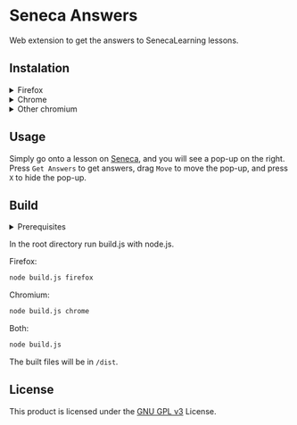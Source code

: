 # Seneca Answers

Web extension to get the answers to SenecaLearning lessons.

## Instalation

<details>
<summary>Firefox</summary>

Download `seneca-answers.xpi` from the latest [release](https://github.com/pepperonijail77/seneca-answers/releases/latest) - you will have to right-click and select `Save Link As...`, otherwise Firefox will try to install it.

Go to `about:debugging#/runtime/this-firefox`, and press `Load Temporary Add-on...`, then select the `seneca-answers.xpi` file that you downloaded.

</details>
<details>
<summary>Chrome</summary>

Download `seneca-answers.crx` from the latest [release](https://github.com/pepperonijail77/seneca-answers/releases/latest) - you will have to right-click and select `Save link as...`, otherwise Chrome will try to install it. Extract its contents into a folder somewhere.

On Chrome, go to `chrome://extensions`, and enable developer mode if you haven't already.

Press on `Load unpacked`, then navigate to and select the folder that you extracted into.

</details>
<details>
<summary>Other chromium</summary>

> Note that it is only tested on Firefox, Chrome and Chromium. There is no guarantee that it will work for your browser.

Download `seneca-answers.crx` from the latest [release](https://github.com/pepperonijail77/seneca-answers/releases/latest).

Go to `chrome://extensions`, and enable developer mode if you haven't already.

Drag and drop `seneca-answers.crx` that you downloaded onto the page, and press `Add Extension`.

</details>

## Usage

Simply go onto a lesson on [Seneca](https://app.senecalearning.com/), and you will see a pop-up on the right. Press `Get Answers` to get answers, drag `Move` to move the pop-up, and press `X` to hide the pop-up.

## Build

<details>
<summary>Prerequisites</summary>

- [git](https://git-scm.com/)
- [node.js](https://nodejs.org/)

Clone the repo.
```sh
git clone https://github.com/pepperonijail77/seneca-answers.git
```

In the root directory install all the npm dependencies.
```sh
npm install
```

</details>

In the root directory run build.js with node.js.

Firefox:
```sh
node build.js firefox
```

Chromium:
```sh
node build.js chrome
```

Both:
```sh
node build.js
```

The built files will be in `/dist`.

## License
This product is licensed under the [GNU GPL v3](https://choosealicense.com/licenses/gpl-3.0) License.